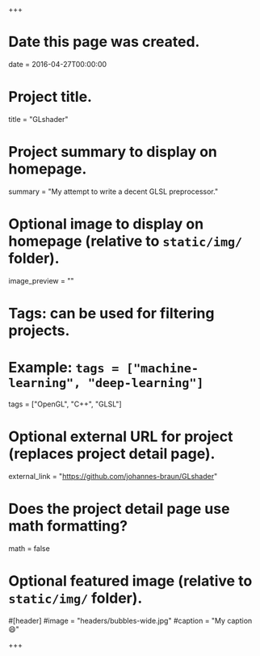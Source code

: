 +++
# Date this page was created.
date = 2016-04-27T00:00:00

# Project title.
title = "GLshader"

# Project summary to display on homepage.
summary = "My attempt to write a decent GLSL preprocessor."

# Optional image to display on homepage (relative to `static/img/` folder).
image_preview = ""

# Tags: can be used for filtering projects.
# Example: `tags = ["machine-learning", "deep-learning"]`
tags = ["OpenGL", "C++", "GLSL"]

# Optional external URL for project (replaces project detail page).
external_link = "https://github.com/johannes-braun/GLshader"

# Does the project detail page use math formatting?
math = false

# Optional featured image (relative to `static/img/` folder).
#[header]
#image = "headers/bubbles-wide.jpg"
#caption = "My caption :smile:"

+++